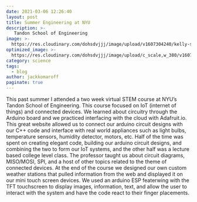 ```yaml
---
date: 2021-03-06 12:26:40
layout: post
title: Summer Engineering at NYU
description: >-
   Tandon School of Engineering
image: >-
  https://res.cloudinary.com/dohsdvjjj/image/upload/v1607304240/kelly-sikkema-YK0HPwWDJ1I-unsplash_ywtauy.jpg
optimized_image: >-
  https://res.cloudinary.com/dohsdvjjj/image/upload/c_scale,w_380/v1607304240/kelly-sikkema-YK0HPwWDJ1I-unsplash_ywtauy.jpg
category: science
tags:
  - blog
author: jackkomaroff
paginate: true
---
```


This past summer I attended a two week virtual STEM course at NYU’s Tandon School of Engineering. This course focused on IoT (internet of things) and connected devices. We learned about circuitry through the Arduino board and we practiced interfacing with the cloud with Adafruit.io. This great website allowed us to connect our arduino circuit designs with our C++ code and interface with real world appliances such as light bulbs, temperature sensors, humidity detector, motors, etc. Half of the time was spent on creating elegant code, building our arduino circuit designs, and combining the two to form our IoT systems, and the other half was a lecture based college level class. The professor taught us about circuit diagrams, MISO/MOSI, SPI, and a host of other topics related to the theme of connected devices. At the end of the course we designed our own custom weather stations that pulled information from the web and displayed it on our mini touch screen devices. We used an arduino ESP featerwing with the TFT touchscreen to display images, information, text, and allow the user to interact with the system and have the code react to their finger placements. 
